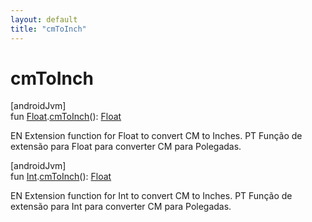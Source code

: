 ```yaml
---
layout: default
title: "cmToInch"
---
```


# cmToInch

[androidJvm]\
fun [Float](https://kotlinlang.org/api/core/kotlin-stdlib/kotlin/-float/index.html).[cmToInch](cm-to-inch.md)(): [Float](https://kotlinlang.org/api/core/kotlin-stdlib/kotlin/-float/index.html)

EN Extension function for Float to convert CM to Inches. PT Função de extensão para Float para converter CM para Polegadas.

[androidJvm]\
fun [Int](https://kotlinlang.org/api/core/kotlin-stdlib/kotlin/-int/index.html).[cmToInch](cm-to-inch.md)(): [Float](https://kotlinlang.org/api/core/kotlin-stdlib/kotlin/-float/index.html)

EN Extension function for Int to convert CM to Inches. PT Função de extensão para Int para converter CM para Polegadas.